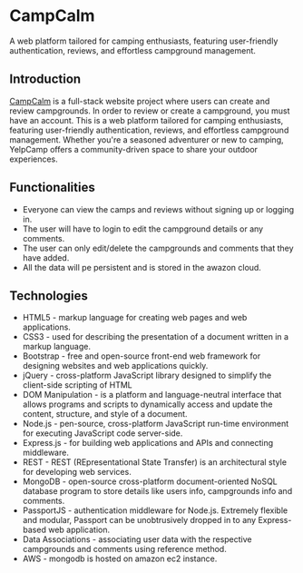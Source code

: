 # CampCalm
A web platform tailored for camping enthusiasts, featuring user-friendly authentication, reviews, and effortless campground management.



<h2>Introduction</h2>
<a href="/">CampCalm</a> is a full-stack website project where users can create and review campgrounds. In order to review or create a campground, you must have an account. This is a web platform tailored for camping enthusiasts, featuring user-friendly authentication, reviews, and effortless campground management. Whether you're a seasoned adventurer or new to camping, YelpCamp offers a community-driven space to share your outdoor experiences.


<h2>Functionalities</h2> 
<ul>
  <li>Everyone can view the camps and reviews without signing up or logging in.</li>
  <li>The user will have to login to edit the campground details or any comments.</li>
  <li>The user can only edit/delete the campgrounds and comments that they have added.</li>
  <li>All the data will pe persistent and is stored in the awazon cloud.</li>
</ul>

<h2>Technologies</h2> 
<ul>
  <li>HTML5 - markup language for creating web pages and web applications.</li>
  <li>CSS3 - used for describing the presentation of a document written in a markup language.</li>
  <li>Bootstrap - free and open-source front-end web framework for designing websites and web applications quickly.</li>
  <li>jQuery - cross-platform JavaScript library designed to simplify the client-side scripting of HTML</li>
  <li>DOM Manipulation - is a platform and language-neutral interface that allows programs and scripts to dynamically access and update the content, structure, and style of a document.</li>
  <li>Node.js - pen-source, cross-platform JavaScript run-time environment for executing JavaScript code server-side.</li>
  <li>Express.js - for building web applications and APIs and connecting middleware.</li>
    <li>REST - REST (REpresentational State Transfer) is an architectural style for developing web services.
</li>
  <li>MongoDB - open-source cross-platform document-oriented NoSQL database program to store details like users info, campgrounds info and comments.
</li>
  <li>PassportJS - authentication middleware for Node.js. Extremely flexible and modular, Passport can be unobtrusively dropped in to any Express-based web application.
</li>
  <li>Data Associations - associating user data with the respective campgrounds and comments using reference method.
</li>
  <li>AWS - mongodb is hosted on amazon ec2 instance.

</li>


</ul>




